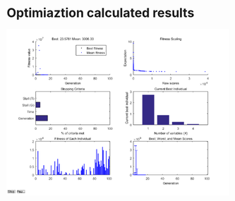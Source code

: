 # Optimiaztion calculated results

![calculated results](https://github.com/xijunke/HoverEnergyConsumptionOptimizations_WGP/blob/main/hybrid_GA_fminsearch_WGP_7_4_fixed_C_F_2/calculated_results_20160122/calculated_results.png)

